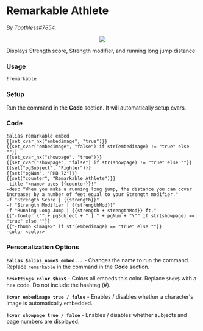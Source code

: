 # Remarkable Athlete
*By Toothless#7854.*

<p align="center">
  <img src="https://i.imgur.com/A4oqCM9.png"/>
</p>

Displays Strength score, Strength modifier, and running long jump distance.

### Usage

``!remarkable``

### Setup
Run the command in the **Code** section. It will automatically setup cvars.

### Code
```GN
!alias remarkable embed
{{set_cvar_nx("embedimage", "true")}}
{{set_cvar("embedimage", "false") if str(embedimage) != "true" else ""}}
{{set_cvar_nx("showpage", "true")}}
{{set_cvar("showpage", "false") if str(showpage) != "true" else ""}}
{{set("pgSubject", "Fighter")}}
{{set("pgNum", "PHB 72")}}
{{set("counter", "Remarkable Athlete")}}
-title "<name> uses {{counter}}!" 
-desc "When you make a running long jump, the distance you can cover increases by a number of feet equal to your Strength modifier." 
-f "Strength Score | {{strength}}"
-f "Strength Modifier | {{strengthMod}}"
-f "Running Long Jump | {{strength + strengthMod}} ft."
{{"-footer \"" + pgSubject + " | " + pgNum + "\"" if str(showpage) == "true" else ""}}
{{"-thumb <image>" if str(embedimage) == "true" else ""}}
-color <color>
```

### Personalization Options

**``!alias $alias_name$ embed...``** - Changes the name to run the command. Replace ``remarkable`` in the command in the **Code** section.

**``!csettings color $hex$``** - Colors all embeds this color. Replace ``$hex$`` with a hex code. Do not include the hashtag (#).

**``!cvar embedimage true / false``** - Enables / disables whether a character's image is automatically embedded.

**``!cvar showpage true / false``** - Enables / disables whether subjects and page numbers are displayed.
